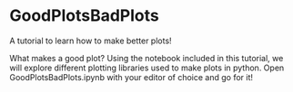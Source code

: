 # GoodPlotsBadPlots
A tutorial to learn how to make better plots!

What makes a good plot?
Using the notebook included in this tutorial, we will explore different plotting libraries used to make plots in python.
Open GoodPlotsBadPlots.ipynb with your editor of choice and go for it!
